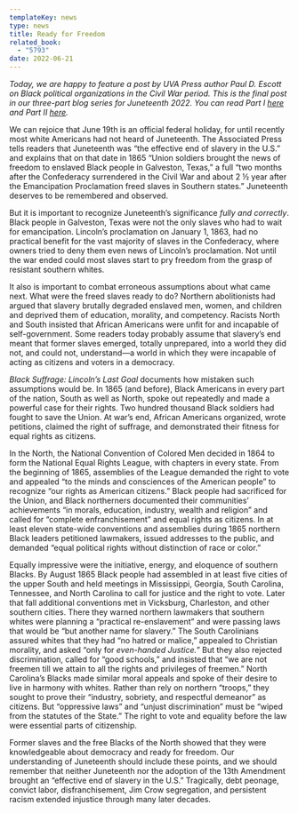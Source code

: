 ```yaml
---
templateKey: news
type: news
title: Ready for Freedom
related_book:
  - "5793"
date: 2022-06-21
---
```

*Today, we are happy to feature a post by UVA Press author Paul D. Escott on Black political organizations in the Civil War period. This is the final post in our three-part blog series for Juneteenth 2022. You can read Part I [here](https://www.upress.virginia.edu/news/a-note-on-juneteenth) and Part II [here](https://www.upress.virginia.edu/news/before-juneteenth-celebrating-emancipation-at-smithfield-plantation).*

We can rejoice that June 19th is an official federal holiday, for until recently most white Americans had not heard of Juneteenth. The Associated Press tells readers that Juneteenth was “the effective end of slavery in the U.S.” and explains that on that date in 1865 “Union soldiers brought the news of freedom to enslaved Black people in Galveston, Texas,” a full “two months after the Confederacy surrendered in the Civil War and about 2 ½ year after the Emancipation Proclamation freed slaves in Southern states.” Juneteenth deserves to be remembered and observed.

But it is important to recognize Juneteenth’s significance *fully and correctly*. Black people in Galveston, Texas were not the only slaves who had to wait for emancipation. Lincoln’s proclamation on January 1, 1863, had no practical benefit for the vast majority of slaves in the Confederacy, where owners tried to deny them even news of Lincoln’s proclamation. Not until the war ended could most slaves start to pry freedom from the grasp of resistant southern whites.

It also is important to combat erroneous assumptions about what came next. What were the freed slaves ready to do? Northern abolitionists had argued that slavery brutally degraded enslaved men, women, and children and deprived them of education, morality, and competency.  Racists North and South insisted that African Americans were unfit for and incapable of self-government. Some readers today probably assume that slavery’s end meant that former slaves emerged, totally unprepared, into a world they did not, and could not, understand—a world in which they were incapable of acting as citizens and voters in a democracy.

*Black Suffrage: Lincoln’s Last Goal* documents how mistaken such assumptions would be. In 1865 (and before), Black Americans in every part of the nation, South as well as North, spoke out repeatedly and made a powerful case for their rights. Two hundred thousand Black soldiers had fought to save the Union. At war’s end, African Americans organized, wrote petitions, claimed the right of suffrage, and demonstrated their fitness for equal rights as citizens.

In the North, the National Convention of Colored Men decided in 1864 to form the National Equal Rights League, with chapters in every state. From the beginning of 1865, assemblies of the League demanded the right to vote and appealed “to the minds and consciences of the American people” to recognize “our rights as American citizens.” Black people had sacrificed for the Union, and Black northerners documented their communities’ achievements “in morals, education, industry, wealth and religion” and called for “complete enfranchisement” and equal rights as citizens. In at least eleven state-wide conventions and assemblies during 1865 northern Black leaders petitioned lawmakers, issued addresses to the public, and demanded “equal political rights without distinction of race or color.”

Equally impressive were the initiative, energy, and eloquence of southern Blacks. By August 1865 Black people had assembled in at least five cities of the upper South and held meetings in Mississippi, Georgia, South Carolina, Tennessee, and North Carolina to call for justice and the right to vote. Later that fall additional conventions met in Vicksburg, Charleston, and other southern cities. There they warned northern lawmakers that southern whites were planning a “practical re-enslavement” and were passing laws that would be “but another name for slavery.” The South Carolinians assured whites that they had “no hatred or malice,” appealed to Christian morality, and asked “only for *even-handed Justice.*” But they also rejected discrimination, called for “good schools,” and insisted that “we are not freemen till we attain to all the rights and privileges of freemen.”  North Carolina’s Blacks made similar moral appeals and spoke of their desire to live in harmony with whites.  Rather than rely on northern “troops,” they sought to prove their “industry, sobriety, and respectful demeanor” as citizens. But “oppressive laws” and “unjust discrimination” must be “wiped from the statutes of the State.”  The right to vote and equality before the law were essential parts of citizenship.  

Former slaves and the free Blacks of the North showed that they were knowledgeable about democracy and ready for freedom. Our understanding of Juneteenth should include these points, and we should remember that neither Juneteenth nor the adoption of the 13th Amendment brought an “effective end of slavery in the U.S.” Tragically, debt peonage, convict labor, disfranchisement, Jim Crow segregation, and persistent racism extended injustice through many later decades.
